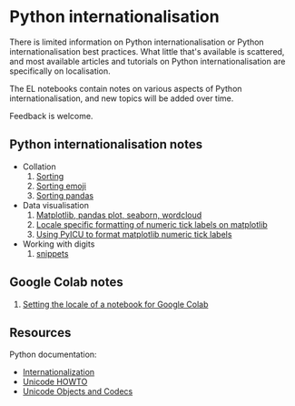 # Python internationalisation

There is limited information on Python internationalisation or Python internationalisation best practices. What little that's available is scattered, and most available articles and tutorials on Python internationalisation are specifically on localisation.

The EL notebooks contain notes on various aspects of Python internationalisation, and new topics will be added over time.

Feedback is welcome.

## Python internationalisation notes

* Collation
    1. [Sorting](https://github.com/enabling-languages/python-i18n/blob/main/notebooks/Collation.ipynb)
    2. [Sorting emoji](https://github.com/enabling-languages/python-i18n/blob/main/notebooks/Sorting_emoji.ipynb)
    3. [Sorting pandas](https://github.com/enabling-languages/python-i18n/blob/main/notebooks/sorting_pandas.ipynb)
* Data visualisation
    1. [Matplotlib, pandas plot, seaborn, wordcloud](https://github.com/enabling-languages/python-i18n/blob/main/docs/matplotlib.md)
    2. [Locale specific formatting of numeric tick labels on matplotlib](https://github.com/enabling-languages/python-i18n/blob/main/notebooks/matplotlib_locale.ipynb)
    3. [Using PyICU to format matplotlib numeric tick labels](https://github.com/enabling-languages/python-i18n/blob/main/notebooks/matplotlib_pyicu.ipynb)
* Working with digits
    1. [snippets](https://github.com/enabling-languages/python-i18n/blob/main/snippets/convert_digits.py)

## Google Colab notes

1. [Setting the locale of a notebook for Google Colab](https://github.com/enabling-languages/python-i18n/blob/main/colab/locale_module_colab.ipynb)

## Resources

Python documentation: 

* [Internationalization](https://docs.python.org/3/library/i18n.html)
* [Unicode HOWTO](https://docs.python.org/3/howto/unicode.html)
* [Unicode Objects and Codecs](https://docs.python.org/3/c-api/unicode.html)
